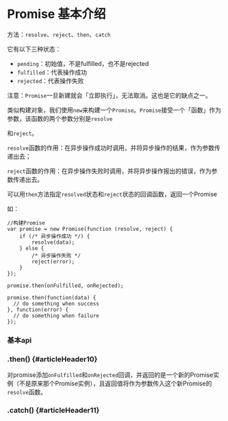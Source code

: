 # Promise 基本介绍

方法：`resolve`、`reject`、`then`、`catch`

它有以下三种状态：

* `pending`：初始值，不是fulfilled，也不是rejected
* `fulfilled`：代表操作成功
* `rejected`：代表操作失败

注意：`Promise`一旦新建就会「立即执行」，无法取消。这也是它的缺点之一。

类似构建对象，我们使用`new`来构建一个`Promise`。`Promise`接受一个「函数」作为参数，该函数的两个参数分别是`resolve`

和`reject`。

`resolve`函数的作用：在异步操作成功时调用，并将异步操作的结果，作为参数传递出去；

`reject`函数的作用：在异步操作失败时调用，并将异步操作报出的错误，作为参数传递出去。

可以用`then`方法指定`resolved`状态和`reject`状态的回调函数，返回一个Promise

如：

```
//构建Promise
var promise = new Promise(function (resolve, reject) {
    if (/* 异步操作成功 */) {
        resolve(data);
    } else {
        /* 异步操作失败 */
        reject(error);
    }
});
```

```
promise.then(onFulfilled, onRejected);

promise.then(function(data) {
  // do something when success
}, function(error) {
  // do something when failure
});
```

### 基本api

### .then\(\) {#articleHeader10}

对promise添加`onFulfilled`和`onRejected`回调，并返回的是一个新的Promise实例（不是原来那个Promise实例），且返回值将作为参数传入这个新Promise的`resolve`函数。

### .catch\(\) {#articleHeader11}





